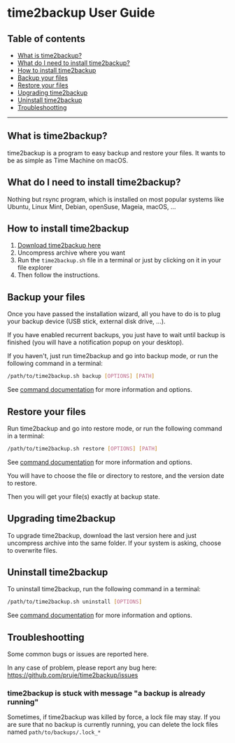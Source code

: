 # time2backup User Guide

## Table of contents
* [What is time2backup?](#whatisit)
* [What do I need to install time2backup?](#requirements)
* [How to install time2backup](#install)
* [Backup your files](#backup)
* [Restore your files](#restore)
* [Upgrading time2backup](#upgrade)
* [Uninstall time2backup](#uninstall)
* [Troubleshootting](#troubleshootting)

---------------------------------------------------------------

<a name="whatisit"></a>
## What is time2backup?
time2backup is a program to easy backup and restore your files.
It wants to be as simple as Time Machine on macOS.

<a name="requirements"></a>
## What do I need to install time2backup?
Nothing but rsync program, which is installed on most popular systems like Ubuntu,
Linux Mint, Debian, openSuse, Mageia, macOS, ...

<a name="install"></a>
## How to install time2backup
1. [Download time2backup here](http://jean.prunneaux.com/projects/time2backup/)
2. Uncompress archive where you want
3. Run the `time2backup.sh` file in a terminal or just by clicking on it in your file explorer
4. Then follow the instructions.

<a name="backup"></a>
## Backup your files
Once you have passed the installation wizard, all you have to do is to plug your
backup device (USB stick, external disk drive, ...).

If you have enabled recurrent backups, you just have to wait until backup is finished
(you will have a notification popup on your desktop).

If you haven't, just run time2backup and go into backup mode, or run the following command in a terminal:
```bash
/path/to/time2backup.sh backup [OPTIONS] [PATH]
```
See [command documentation](command.md) for more information and options.


<a name="restore"></a>
## Restore your files
Run time2backup and go into restore mode, or run the following command in a terminal:
```bash
/path/to/time2backup.sh restore [OPTIONS] [PATH]
```
See [command documentation](command.md) for more information and options.

You will have to choose the file or directory to restore, and the version date to restore.

Then you will get your file(s) exactly at backup state.


<a name="upgrade"></a>
## Upgrading time2backup
To upgrade time2backup, download the last version here and just uncompress archive into the same folder.
If your system is asking, choose to overwrite files.


<a name="uninstall"></a>
## Uninstall time2backup
To uninstall time2backup, run the following command in a terminal:
```bash
/path/to/time2backup.sh uninstall [OPTIONS]
```
See [command documentation](command.md) for more information and options.

<a name="troubleshootting"></a>
## Troubleshootting
Some common bugs or issues are reported here.

In any case of problem, please report any bug here: https://github.com/pruje/time2backup/issues

### time2backup is stuck with message "a backup is already running"
Sometimes, if time2backup was killed by force, a lock file may stay.
If you are sure that no backup is currently running, you can delete the lock files named `path/to/backups/.lock_*`
